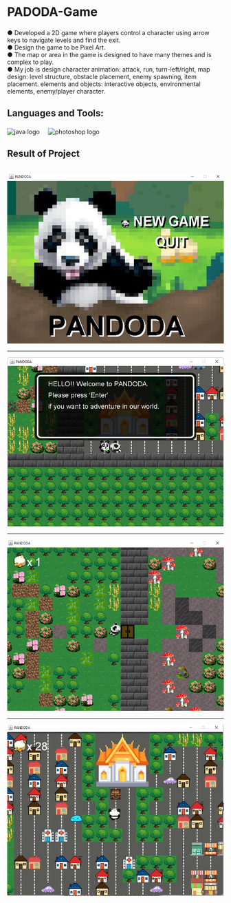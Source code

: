 # PADODA-Game

###

● Developed a 2D game where players control a character using arrow keys to navigate levels and find the exit.<br>
● Design the game to be Pixel Art.<br>
● The map or area in the game is designed to have many themes and is complex to play.<br>
● My job is design character animation: attack, run, turn-left/right, map design: level structure, obstacle placement, enemy spawning, item placement. elements and objects: interactive objects, environmental elements, enemy/player character.<br>

<h2 align="left">Languages and Tools:</h2>

###

<div align="left">
  <img src="https://cdn.jsdelivr.net/gh/devicons/devicon/icons/java/java-original.svg" height="40" alt="java logo"  />
  <img width="12" />
  <img src="https://cdn.jsdelivr.net/gh/devicons/devicon/icons/photoshop/photoshop-plain.svg" height="40" alt="photoshop logo"  />
</div>

###
  
</div>

<h2 align="left">Result of Project</h2>

<br>![display1.png](https://github.com/tnppp1122/PANDODA_project/blob/main/pic/display1.png) <hr>
![display2.png](https://github.com/tnppp1122/PANDODA_project/blob/main/pic/display2.png) <hr>
![display3.png](https://github.com/tnppp1122/PANDODA_project/blob/main/pic/display3.png) <hr>
![display4.png](https://github.com/tnppp1122/PANDODA_project/blob/main/pic/display4.png) 